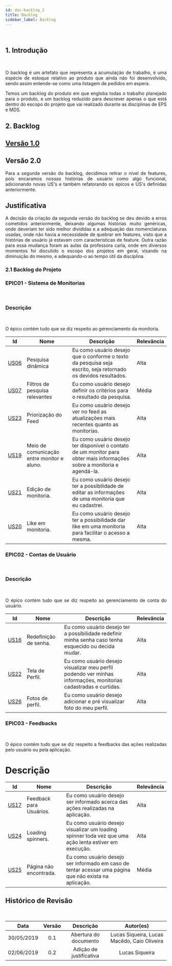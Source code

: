 ```yaml
---
id: doc-backlog_2
title: Backlog
sidebar_label: Backlog
---
```


<br>

## 1. Introdução

<br>

<p align="justify">
O backlog é um artefato que representa a acumulação de trabalho, é uma espécie de estoque relativo ao produto que ainda não foi desenvolvido, sendo assim entende-se como uma listagem de pedidos em espera.
</p>

<p align="justify">
Temos um backlog do produto em que engloba todas o trabalho planejado para o produto, e um backlog reduzido para descrever apenas o que está dentro do escopo do projeto que vai realizado durante as disciplinas de EPS e MDS.
</p>

## 2. Backlog

## [Versão 1.0](doc-backlog.md)

## Versão 2.0

<p align="justify">
Para a segunda versão do backlog, decidimos retirar o nível de features, pois encaramos nossas histórias de usuário como algo funcional, adicionando novas US's e também refatorando os épicos e US's definidas anteriormente.

## Justificativa
<p align="justify">
A decisão da criação da segunda versão do backlog se deu devido a erros cometidos anteriormente, deixando algumas histórias muito genéricas, onde deveriam ter sido melhor divididas e a adequação das nomenclaturas usadas, onde não havia a necessidade de quebrar em features, visto que a histórias de usuário já estavam com características de feature. Outra razão para essa mudança foram as aulas da professora carla, onde em diversos momentos foi discutido o escopo dos projetos em geral, visando na diminuição do mesmo, e adequando-o ao tempo útil da disciplina.


### 2.1 Backlog do Projeto
### EPIC01 - Sistema de Monitorias

<br>

### Descrição

<br>

<p align="justify">
O épico contém tudo que se diz respeito ao gerenciamento da monitoria.

| Id | Nome | Descrição | Relevância |
|--|--|--|--|
| [US06](https://github.com/fga-eps-mds/2019.1-maismonitoria/issues/88) | Pesquisa dinâmica | Eu como usuário desejo que o conforme o texto da pesquisa seja escrito, seja retornado os devidos resultados. | Alta |
| [US07](https://github.com/fga-eps-mds/2019.1-maismonitoria/issues/89) | Filtros de pesquisa relevantes | Eu como usuário desejo definir os critérios para o resultado da pesquisa. | Média |
| [US23](https://github.com/fga-eps-mds/2019.1-maismonitoria/issues/148) | Priorização do Feed | Eu como usuário desejo ver no feed as atualizações mais recentes quanto as monitorias. | Alta |
| [US19](https://github.com/fga-eps-mds/2019.1-maismonitoria/issues/136) | Meio de comunicação entre monitor e aluno. | Eu como usuário desejo ter disponível o contato de um monitor para obter mais informações sobre a monitoria e agendá-la. | Alta |
| [US21](https://github.com/fga-eps-mds/2019.1-maismonitoria/issues/144) | Edição de monitoria. | Eu como usuário desejo ter a possibilidade de editar as informações de uma monitoria que eu cadastrei. | Alta |
| [US20](https://github.com/fga-eps-mds/2019.1-maismonitoria/issues/143) | Like em monitoria. | Eu como usuário desejo ter a possibilidade dar like em uma monitoria para facilitar o acesso a mesma. | Alta |


### EPIC02 - Contas de Usuário

<br>

### Descrição

<br>

<p align="justify">
O épico contém tudo que se diz respeito ao gerenciamento de conta do usuário.

| Id | Nome | Descrição | Relevância |
|--|--|--|--|
| [US16](https://github.com/fga-eps-mds/2019.1-maismonitoria/issues/127) | Redefinição de senha. | Eu como usuário desejo ter a possibilidade redefinir minha senha caso tenha esquecido ou decida mudar. | Alta |
| [US22](https://github.com/fga-eps-mds/2019.1-maismonitoria/issues/147) | Tela de Perfil. | Eu como usuário desejo visualizar meu perfil podendo ver minhas informações, monitorias cadastradas e curtidas. | Alta |
| [US26](https://github.com/fga-eps-mds/2019.1-maismonitoria/issues/152) | Fotos de perfil. | Eu como usuário desejo adicionar e pré visualizar foto do meu perfil. | Alta |

### EPIC03 - Feedbacks

<br>

<p align="justify">
O épico contém tudo que se diz respeito a feedbacks das ações realizadas pelo usuário ou pela aplicação.

<br>

# Descrição

| Id | Nome | Descrição | Relevância |
|--|--|--|--|
| [US17](https://github.com/fga-eps-mds/2019.1-maismonitoria/issues/129) | Feedback para Usuários. | Eu como usuário desejo ser informado acerca das ações realizadas na aplicação. | Alta |
| [US24](https://github.com/fga-eps-mds/2019.1-maismonitoria/issues/149) | Loading spinners. | Eu como usuário desejo visualizar um loading spinner toda vez que uma ação lenta estiver em execução. | Alta |
| [US25](https://github.com/fga-eps-mds/2019.1-maismonitoria/issues/151) | Página não encontrada. | Eu como usuário desejo ser informado em caso de tentar acessar uma página que não exista na aplicação. | Média |

## Histórico de Revisão

<br>

| Data | Versão | Descrição | Autor(es) |
|:--:|:--:|:--:|:--:|
| 30/05/2019 | 0.1 | Abertura do documento | Lucas Siqueira, Lucas Macêdo, Caio Oliveira |
| 02/06/2019 | 0.2 | Adição de justificativa | Lucas Siqueira |



